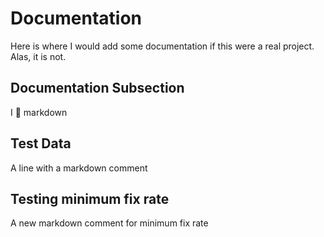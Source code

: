 # Documentation

Here is where I would add some documentation if this were a real project. Alas, it is not.

## Documentation Subsection

I :purple_heart: markdown


## Test Data

A line with a markdown comment

## Testing minimum fix rate

A new markdown comment for minimum fix rate
